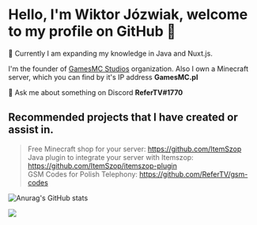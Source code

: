 # Hello, I'm Wiktor Józwiak, welcome to my profile on GitHub 👋

🌱 Currently I am expanding my knowledge in Java and Nuxt.js.

I'm the founder of [GamesMC Studios](https://github.com/GamesMC-Studios) organization.
Also I own a Minecraft server, which you can find by it's IP address **GamesMC.pl**

💬 Ask me about something on Discord **ReferTV#1770**

## Recommended projects that I have created or assist in. 
> Free Minecraft shop for your server: https://github.com/ItemSzop    
> Java plugin to integrate your server with Itemszop: https://github.com/ItemSzop/itemszop-plugin   
> GSM Codes for Polish Telephony: https://github.com/ReferTV/gsm-codes

![Anurag's GitHub stats](https://github-readme-stats.vercel.app/api?username=ReferTV&count_private=true&include_all_commits=true&show_icons=true&theme=dark)

![](https://komarev.com/ghpvc/?username=RefertTV&style=for-the-badge)


<!--
**ReferTV/ReferTV** is a ✨ _special_ ✨ repository because its `README.md` (this file) appears on your GitHub profile.

Here are some ideas to get you started:

- 🔭 I’m currently working on ...
- 🌱 I’m currently learning ...
- 👯 I’m looking to collaborate on ...
- 🤔 I’m looking for help with ...
- 💬 Ask me about ...
- 📫 How to reach me: ...
- 😄 Pronouns: ...
- ⚡ Fun fact: ...
-->
